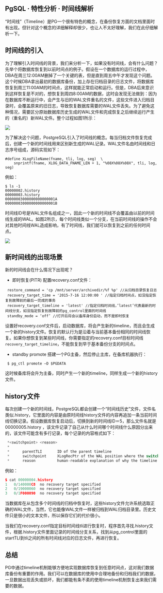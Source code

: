 ## PgSQL · 特性分析 · 时间线解析


“时间线”（Timeline）是PG一个很有特色的概念，在备份恢复方面的文档里面时有出现。但针对这个概念的详细解释却很少，也让人不太好理解，我们在此仔细解析一下。  

## 时间线的引入


为了理解引入时间线的背景，我们来分析一下，如果没有时间线，会有什么问题？先举个将数据库恢复到以前时间点的例子。假设在一个数据库的运行过程中，DBA在周三12:00AM删掉了一个关键的表，但是直到周五中午才发现这个问题。这个时候DBA拿出最初的数据库备份，加上存在归档目录的日志文件，将数据库恢复到周三11:00AM的时间点，这样就能正常启动和运行。但是，DBA后来意识到这样恢复是不对的，想恢复到周四8:00AM的数据，这时会发现无法做到：因为在数据库不断运行中，会产生与旧的WAL文件重名的文件，这些文件进入归档目录时，会覆盖原来的旧日志，导致恢复数据库需要的WAL文件丢失。为了避免这种情况，需要区分原始数据库历史生成的WAL文件和完成恢复之后继续运行产生的（重名的）新WAL文件。整个过程如图1所示：  


![][0]  


为了解决这个问题，PostgreSQL引入了时间线的概念。每当归档文件恢复完成后，创建一个新的时间线用来区别新生成的WAL记录。WAL文件名由时间线和日志序号组成，源码实现如下：  

```LANG
#define XLogFileName(fname, tli, log, seg)	\
    snprintf(fname, XLOG_DATA_FNAME_LEN + 1, "%08X%08X%08X", tli, log, seg)

```


例如：  

```LANG
$ ls -1
00000002.history
00000003.history
00000003000000000000001A
00000003000000000000001B

```


时间线ID号是WAL文件名组成之一，因此一个新的时间线不会覆盖由以前的时间线生成的WAL。如图2所示，每个时间线类似一个分支，在当前时间线的操作不会对其他时间线WAL造成影响，有了时间线，我们就可以恢复到之前的任何时间点。  


![][1]  

## 新时间线的出现场景


新的时间线会在什么情况下出现呢？  


* 即时恢复(PITR)
配置recovery.conf文件：  

```LANG
 restore_command = 'cp /mnt/server/archivedir/%f %p' //从归档目录恢复日志
 recovery_target_time = '2015-7-16 12:00:00 ' //指定归档时间点，如没指定恢复到故障前的最后一完成的事务
 recovery_target_timeline = 'latest' //指定归档时间线，’latest’代表最新的时间线分支，如没指定恢复到故障前的pg_control里面的时间线
 standby_mode = ‘off’ //打开后将会以备库身份启动，而不是即时恢复

```


设置好recovery.conf文件后，启动数据库，将会产生新的timeline，而且会生成一个新的history文件。恢复的默认行为是沿着与当前基本备份相同的时间线恢复。如果你想恢复到某些时间线，你需要指定的recovery.conf目标时间线`recovery_target_timeline`，不能恢复到早于基本备份分支的时间点。  

  
* standby promote
搭建一个PG主备，然后停止主库，在备库机器执行：  

```LANG
 $ pg_ctl promote –D $PGDATA

```


这时候备库将会升为主备，同时产生一个新的timeline，同样生成一个新的history文件。  


## history文件


每次创建一个新的时间线，PostgreSQL都会创建一个“时间线历史”文件，文件名类似<timeline>.history，它里面的内容是由原时间线history文件的内容再追加一条当前时间线切换记录。假设数据库恢复启动后，切换到新的时间线ID＝5，那么文件名就是00000005.history ，该文件记录了自己从什么时间哪个时间线什么原因分出来的，该文件可能含有多行记录，每个记录的内容格式如下：</timeline>  

```cpp
 *<switchpoint> <reason>
 *
 *      parentTLI       ID of the parent timeline
 *      switchpoint     XLogRecPtr of the WAL position where the switch happened
 *      reason          human-readable explanation of why the timeline was changed

```


例如：  

```cpp
$ cat 00000004.history
1	0/140000C8	no recovery target specified
2	0/19000060	no recovery target specified
3	0/1F000090	no recovery target specified

```


当数据库在从包含多个时间线的归档中恢复时，这些history文件允许系统选取正确的WAL文件，当然，它也能像WAL文件一样被归档到WAL归档目录里。历史文件只是很小的文本文件，所以保存它们的代价很小。  


当我们在recovery.conf指定目标时间线tli进行恢复时，程序首先寻找<tli>.history文件，根据<tli>.history文件里面记录的时间线分支关系，找到从pg_control里面的startTLI到tli之间的所有时间线对应的日志文件，再进行恢复。</tli></tli>  

## 总结


PG中通过timeline机制能够方便地实现数据库恢复到任意时间点，这对我们数据库备份有重要的作用。我们可以在数据库的使用中合理地备份和归档我们的数据，一旦数据出现丢失或损坏，我们都能有条不紊的使用timeline机制恢复出来我们需要的数据。  


[0]: http://mysql.taobao.org/monthly/pic/2015-07-03/recover-without-timeline.png
[1]: http://mysql.taobao.org/monthly/pic/2015-07-03/recover-with-timeline.png